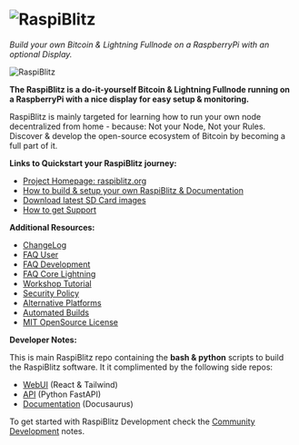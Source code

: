 # ![RaspiBlitz](pictures/raspilogo_tile_400px.png)

_Build your own Bitcoin & Lightning Fullnode on a RaspberryPi with an optional Display._

![RaspiBlitz](pictures/raspiblitz.jpg)

**The RaspiBlitz is a do-it-yourself Bitcoin & Lightning Fullnode running on a RaspberryPi with a nice display for easy setup & monitoring.**

RaspiBlitz is mainly targeted for learning how to run your own node decentralized from home - because: Not your Node, Not your Rules. Discover & develop the open-source ecosystem of Bitcoin by becoming a full part of it.

**Links to Quickstart your RaspiBlitz journey:**

- [Project Homepage: raspiblitz.org](https://raspiblitz.org)
- [How to build & setup your own RaspiBlitz & Documentation](https://docs.raspiblitz.org/docs/intro)
- [Download latest SD Card images](https://docs.raspiblitz.org/docs/setup/software-setup/download)
- [How to get Support](https://docs.raspiblitz.org/docs/community/support)

**Additional Resources:**

- [ChangeLog](CHANGES)
- [FAQ User](https://docs.raspiblitz.org/docs/faq)
- [FAQ Development](https://docs.raspiblitz.org/docs/faq/dev)
- [FAQ Core Lightning](https://docs.raspiblitz.org/docs/faq/cl)
- [Workshop Tutorial](https://docs.raspiblitz.org/docs/faq/cl)
- [Security Policy](https://docs.raspiblitz.org/docs/security)
- [Alternative Platforms](alternative.platforms/README)
- [Automated Builds](ci/README)
- [MIT OpenSource License](LICENSE)

**Developer Notes:**

This is main RaspiBlitz repo containing the **bash & python** scripts to build the RaspiBlitz software. It it complimented by the following side repos:

- [WebUI](github.com/raspiblitz/raspiblitz-web) (React & Tailwind)
- [API](github.com/fusion44/blitz_api) (Python FastAPI)
- [Documentation](github.com/raspiblitz/raspiblitz-docs) (Docusaurus)

To get started with RaspiBlitz Development check the [Community Development](CONTRIBUTING) notes.